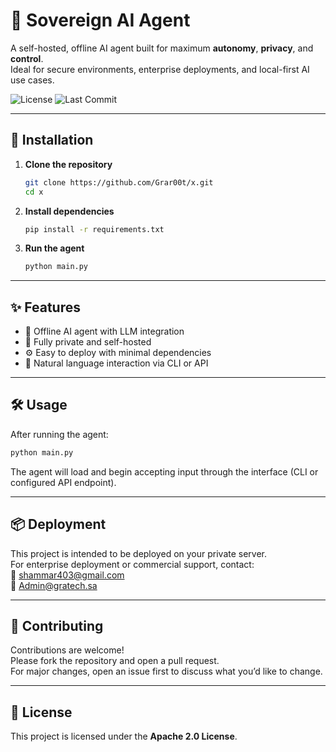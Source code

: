 
# 🤖 Sovereign AI Agent

A self-hosted, offline AI agent built for maximum **autonomy**, **privacy**, and **control**.  
Ideal for secure environments, enterprise deployments, and local-first AI use cases.

![License](https://img.shields.io/github/license/Grar00t/x)
![Last Commit](https://img.shields.io/github/last-commit/Grar00t/x)

---

## 🚀 Installation

1. **Clone the repository**  
   ```bash
   git clone https://github.com/Grar00t/x.git
   cd x
   ```

2. **Install dependencies**  
   ```bash
   pip install -r requirements.txt
   ```

3. **Run the agent**  
   ```bash
   python main.py
   ```

---

## ✨ Features

- 🧠 Offline AI agent with LLM integration
- 🔐 Fully private and self-hosted
- ⚙️ Easy to deploy with minimal dependencies
- 💬 Natural language interaction via CLI or API

---

## 🛠 Usage

After running the agent:

```bash
python main.py
```

The agent will load and begin accepting input through the interface (CLI or configured API endpoint).

---

## 📦 Deployment

This project is intended to be deployed on your private server.  
For enterprise deployment or commercial support, contact:  
📧 shammar403@gmail.com  
📧 Admin@gratech.sa

---

## 🤝 Contributing

Contributions are welcome!  
Please fork the repository and open a pull request.  
For major changes, open an issue first to discuss what you’d like to change.

---

## 📄 License

This project is licensed under the **Apache 2.0 License**.
